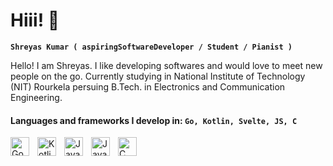 # Hiii! 👋

**`Shreyas Kumar ( aspiringSoftwareDeveloper / Student / Pianist )`**

Hello! I am Shreyas. I like developing softwares and would love to meet new people on the go. Currently studying in National Institute of Technology (NIT) Rourkela persuing B.Tech. in Electronics and Communication Engineering.

#### Languages and frameworks I develop in: `Go, Kotlin, Svelte, JS, C`
<img align="left" alt="Go" width="30px" height="30px" style="padding-right:10px;" src="https://upload.wikimedia.org/wikipedia/commons/0/05/Go_Logo_Blue.svg" />
<img align="left" alt="Kotlin" width="30px" style="padding-right:10px;" src="https://cdn.jsdelivr.net/gh/devicons/devicon@latest/icons/kotlin/kotlin-original.svg" />
<img align="left" alt="Java" width="30px" style="padding-right:10px;" src="https://cdn.jsdelivr.net/gh/devicons/devicon@latest/icons/java/java-original.svg" />
<img align="left" alt="Javascript" width="30px" style="padding-right:10px;" src="https://cdn.jsdelivr.net/gh/devicons/devicon@latest/icons/javascript/javascript-plain.svg" />
<img align="left" alt="C" width="30px" style="padding-right:10px;" src="https://cdn.jsdelivr.net/gh/devicons/devicon@latest/icons/c/c-original.svg" />
<br/>
